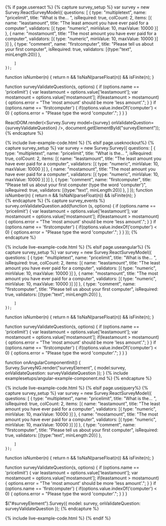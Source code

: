 {% if page.usereact %}
{% capture survey_setup %}
var survey = new Survey.ReactSurveyModel({
        questions: [
            { type: "multipletext", name: "pricelimit", title: "What is the... ", isRequired: true, colCount: 2,
            items: [{ name: "leastamount", title: "The least amount you have ever paid for a computer",
                validators: [{ type: "numeric", minValue: 10, maxValue: 10000 }]
            },
                {  name: "mostamount", title: "The most amount you have ever paid for a computer",
                validators: [{ type: "numeric", minValue: 10, maxValue: 10000 }]
                }]
            },
            {
                type: "comment", name: "firstcomputer", title: "Please tell us about your first computer", isRequired: true,
                validators: [{type:"text", minLength:20}]
            },

        ]
    });

function isNumber(n) { return n && !isNaN(parseFloat(n)) && isFinite(n); }    
   
function surveyValidateQuestion(s, options) {
    if (options.name == 'pricelimit') {
        var leastamount = options.value['leastamount'];
        var mostamount = options.value['mostamount'];
        if(leastamount > mostamount) {
            options.error = "The 'most amount' should be more 'less amount'.";
        }
    }
    if (options.name == 'firstcomputer') {
        if(options.value.indexOf('computer') < 0) {
            options.error = "Please type the word 'computer'.";
        }
    }
}

    
ReactDOM.render(<Survey.Survey model={survey} onValidateQuestion={surveyValidateQuestion} />, document.getElementById("surveyElement"));    
{% endcapture %}

{% include live-example-code.html %}
{% elsif page.useknockout%}
{% capture survey_setup %}
var survey = new Survey.Survey({
        questions: [
            { type: "multipletext", name: "pricelimit", title: "What is the... ", isRequired: true, colCount: 2,
            items: [{ name: "leastamount", title: "The least amount you have ever paid for a computer",
                validators: [{ type: "numeric", minValue: 10, maxValue: 10000 }]
            },
                {  name: "mostamount", title: "The most amount you have ever paid for a computer",
                validators: [{ type: "numeric", minValue: 10, maxValue: 10000 }]
                }]
            },
            {
                type: "comment", name: "firstcomputer", title: "Please tell us about your first computer (type the word 'computer')", isRequired: true,
                validators: [{type:"text", minLength:20}]
            },
        ]
    });
function isNumber(n) { return n && !isNaN(parseFloat(n)) && isFinite(n); }    
{% endcapture %}
{% capture survey_events %}
survey.onValidateQuestion.add(function (s, options) {
    if (options.name == 'pricelimit') {
        var leastamount = options.value['leastamount'];
        var mostamount = options.value['mostamount'];
        if(leastamount > mostamount) {
            options.error = "The 'most amount' should be more 'less amount'.";
        }
    }
    if (options.name == 'firstcomputer') {
        if(options.value.indexOf('computer') < 0) {
            options.error = "Please type the word 'computer'.";
        }
    }
});
{% endcapture %}

{% include live-example-code.html %}
{% elsif page.useangular%}
{% capture survey_setup %}
var survey = new Survey.ReactSurveyModel({
        questions: [
            { type: "multipletext", name: "pricelimit", title: "What is the... ", isRequired: true, colCount: 2,
            items: [{ name: "leastamount", title: "The least amount you have ever paid for a computer",
                validators: [{ type: "numeric", minValue: 10, maxValue: 10000 }]
            },
                {  name: "mostamount", title: "The most amount you have ever paid for a computer",
                validators: [{ type: "numeric", minValue: 10, maxValue: 10000 }]
                }]
            },
            {
                type: "comment", name: "firstcomputer", title: "Please tell us about your first computer", isRequired: true,
                validators: [{type:"text", minLength:20}]
            },

        ]
    });

function isNumber(n) { return n && !isNaN(parseFloat(n)) && isFinite(n); }    
   
function surveyValidateQuestion(s, options) {
    if (options.name == 'pricelimit') {
        var leastamount = options.value['leastamount'];
        var mostamount = options.value['mostamount'];
        if(leastamount > mostamount) {
            options.error = "The 'most amount' should be more 'less amount'.";
        }
    }
    if (options.name == 'firstcomputer') {
        if(options.value.indexOf('computer') < 0) {
            options.error = "Please type the word 'computer'.";
        }
    }
}
   
function onAngularComponentInit() {
    Survey.SurveyNG.render("surveyElement", {
        model:survey,
        onValidateQuestion: surveyValidateQuestion
    });
}
{% include examplesetups/angular-example-component.md %}
{% endcapture %}

{% include live-example-code.html %}
{% elsif page.usejquery%}
{% capture survey_setup %}
var survey = new Survey.ReactSurveyModel({
        questions: [
            { type: "multipletext", name: "pricelimit", title: "What is the... ", isRequired: true, colCount: 2,
            items: [{ name: "leastamount", title: "The least amount you have ever paid for a computer",
                validators: [{ type: "numeric", minValue: 10, maxValue: 10000 }]
            },
                {  name: "mostamount", title: "The most amount you have ever paid for a computer",
                validators: [{ type: "numeric", minValue: 10, maxValue: 10000 }]
                }]
            },
            {
                type: "comment", name: "firstcomputer", title: "Please tell us about your first computer", isRequired: true,
                validators: [{type:"text", minLength:20}]
            },

        ]
    });

function isNumber(n) { return n && !isNaN(parseFloat(n)) && isFinite(n); }    
   
function surveyValidateQuestion(s, options) {
    if (options.name == 'pricelimit') {
        var leastamount = options.value['leastamount'];
        var mostamount = options.value['mostamount'];
        if(leastamount > mostamount) {
            options.error = "The 'most amount' should be more 'less amount'.";
        }
    }
    if (options.name == 'firstcomputer') {
        if(options.value.indexOf('computer') < 0) {
            options.error = "Please type the word 'computer'.";
        }
    }
}
   
$("#surveyElement").Survey({
    model: survey,
    onValidateQuestion: surveyValidateQuestion
});
{% endcapture %}

{% include live-example-code.html %}
{% endif %}